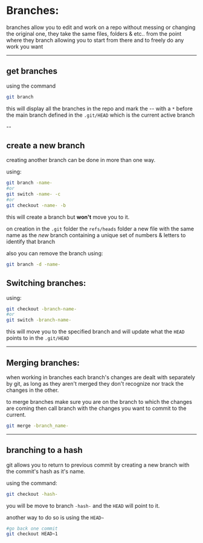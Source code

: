 <!-- @format -->

# Branches:

branches allow you to edit and work on a repo without messing or changing the original one, they take the same files, folders & etc.. from the point where they branch allowing you to start from there and to freely do any work you want

---

## get branches

using the command

```bash
git branch
```

this will display all the branches in the repo and mark the -- with a `*` before the main branch defined in the `.git/HEAD` which is the current active branch

--

## create a new branch

creating another branch can be done in more than one way.

using:

```bash
git branch -name-
#or
git switch -name- -c
#or
git checkout -name- -b
```

this will create a branch but **won't** move you to it.

on creation in the `.git` folder the `refs/heads` folder a new file with the same name as the _new_ branch containing a unique set of numbers & letters to identify that branch

also you can remove the branch using:

```bash
git branch -d -name-
```

## Switching branches:

using:

```bash
git checkout -branch-name-
#or
git switch -branch-name-
```

this will move you to the specified branch and will update what the `HEAD` points to in the `.git/HEAD`

---

## Merging branches:

when working in branches each branch's changes are dealt with separately by git, as long as they aren't merged they don't recognize nor track the changes in the other.

to merge branches make sure you are on the branch to which the changes are coming then call branch with the changes you want to commit to the current.

```bash
git merge -branch_name-
```

---

## branching to a hash

git allows you to return to previous commit by creating a new branch with the commit's hash as it's name.

using the command:

```bash
git checkout -hash-
```

you will be move to branch `-hash-` and the `HEAD` will point to it.

another way to do so is using the `HEAD~`

```bash
#go back one commit
git checkout HEAD~1
```
